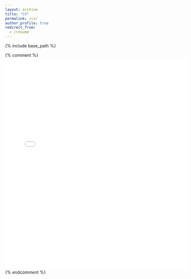 ```yaml
---
layout: archive
title: "CV"
permalink: /cv/
author_profile: true
redirect_from:
  - /resume
---
```


{% include base_path %}

{% comment %}
<embed src="/files/Matt_Hong_BU_Econ_CV.pdf" width="600" height="700" type='application/pdf'> 
{% endcomment %}

<object data="{{ site.url }}{{ site.baseurl }}/files/Matt_Hong_BU_Econ_CV.pdf" width="500" height="720" type="application/pdf"></object>